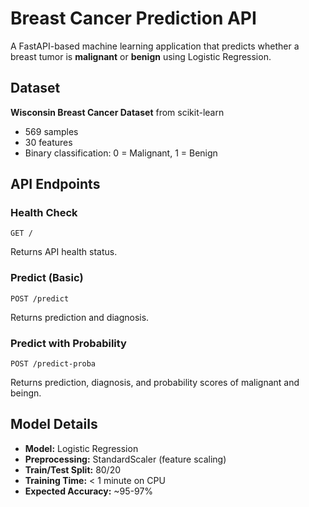 # Breast Cancer Prediction API

A FastAPI-based machine learning application that predicts whether a breast tumor is **malignant** or **benign** using Logistic Regression.

## Dataset

**Wisconsin Breast Cancer Dataset** from scikit-learn
- 569 samples
- 30 features
- Binary classification: 0 = Malignant, 1 = Benign


## API Endpoints

### Health Check
```
GET /
```
Returns API health status.

### Predict (Basic)
```
POST /predict
```
Returns prediction and diagnosis.

### Predict with Probability
```
POST /predict-proba
```
Returns prediction, diagnosis, and probability scores of malignant and beingn.


## Model Details

- **Model:** Logistic Regression
- **Preprocessing:** StandardScaler (feature scaling)
- **Train/Test Split:** 80/20
- **Training Time:** < 1 minute on CPU
- **Expected Accuracy:** ~95-97%

